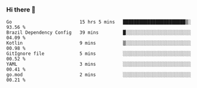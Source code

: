 ### Hi there 👋

<!--
**yeya24/yeya24** is a ✨ _special_ ✨ repository because its `README.md` (this file) appears on your GitHub profile.

Here are some ideas to get you started:

- 🔭 I’m currently working on ...
- 🌱 I’m currently learning ...
- 👯 I’m looking to collaborate on ...
- 🤔 I’m looking for help with ...
- 💬 Ask me about ...
- 📫 How to reach me: ...
- 😄 Pronouns: ...
- ⚡ Fun fact: ...
-->

<!--START_SECTION:waka-->

```text
Go                         15 hrs 5 mins   ███████████████████████▒░   93.56 %
Brazil Dependency Config   39 mins         █░░░░░░░░░░░░░░░░░░░░░░░░   04.09 %
Kotlin                     9 mins          ▒░░░░░░░░░░░░░░░░░░░░░░░░   00.98 %
GitIgnore file             5 mins          ░░░░░░░░░░░░░░░░░░░░░░░░░   00.52 %
YAML                       3 mins          ░░░░░░░░░░░░░░░░░░░░░░░░░   00.41 %
go.mod                     2 mins          ░░░░░░░░░░░░░░░░░░░░░░░░░   00.21 %
```

<!--END_SECTION:waka-->

